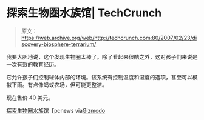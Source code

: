 # 探索生物圈水族馆| TechCrunch

> 原文：<https://web.archive.org/web/http://techcrunch.com:80/2007/02/23/discovery-biosphere-terrarium/>

我要大胆地说，这个发现生物圈太棒了。除了看起来很酷之外，这对孩子们来说是一次有效的教育经历。

它允许孩子们控制球体内部的环境。该系统有控制温度和湿度的选项，甚至可以模拟下雨。有点像蚂蚁农场，但可能更整洁。

现在售价 40 美元。

[探索生物圈水族馆](https://web.archive.org/web/20150928231151/http://blog.pcnews.ro/2007/02/22/discovery-biosphere-terrarium/)【pcnews via[Gizmodo](https://web.archive.org/web/20150928231151/http://gizmodo.com/gadgets/gadgets/discovery-biosphere-terrarium-lets-kids-play-god-239192.php)